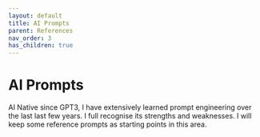 ```yaml
---
layout: default
title: AI Prompts
parent: References
nav_order: 3
has_children: true
---
```


# AI Prompts

AI Native since GPT3, I have extensively learned prompt engineering over the last last few years. I full recognise its strengths and weaknesses. I will keep some reference prompts as starting points in this area.
